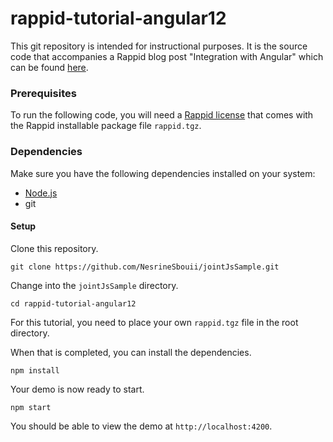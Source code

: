 # rappid-tutorial-angular12

This git repository is intended for instructional purposes. It is the source code that accompanies a Rappid blog post "Integration with Angular" which can be found [here](https://resources.jointjs.com/tutorial/angular).

### Prerequisites  

To run the following code, you will need a [Rappid license](https://www.jointjs.com/license) that comes with the Rappid installable package file `rappid.tgz`.

### Dependencies

Make sure you have the following dependencies installed on your system:

- [Node.js](https://nodejs.org/en/)
- git

#### Setup

Clone this repository.

```
git clone https://github.com/NesrineSbouii/jointJsSample.git
```

Change into the `jointJsSample` directory.

```
cd rappid-tutorial-angular12
```

For this tutorial, you need to place your own `rappid.tgz` file in the root directory.

When that is completed, you can install the dependencies.

```
npm install
```

Your demo is now ready to start.

```
npm start
```

You should be able to view the demo at `http://localhost:4200`.
